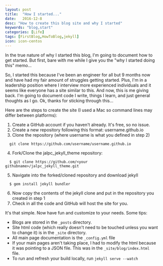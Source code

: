 ```yaml
---
layout: post
title:  "How I started..."
date:   2016-12-8
desc: "How to create this blog site and why I started"
keywords: "blog,start"
categories: [Life]
tags: [FirstBlog,HowToBlog,jekyll]
icon: icon-centos
---
```


In the true nature of why I started this blog, I'm going to document how to get started.  But first, bare with me while I give you the "why I started doing this" memo...

So, I started this because I've been an engineer for all but 9 months now and have had my fair amount of struggles getting started.  Plus, I'm in a leadership position where I interview more experienced individuals and it seems like everyone has a site similar to this. And now, this is me giving back.  I'm going to document code I write, things I learn, and just general thoughts as I go.  Ok, thanks for sticking through this...

Here are the steps to create the site (I used a Mac so command lines may differ between platforms):

1. Create a GitHub account if you haven't already.  It's free, so no issue.
2. Create a new repository following this format: username.github.io
3. Clone the repository (where username is what you defined in step 2)
```
  git clone https://github.com/username/username.github.io
```
4. Fork/Clone the jalpc_jekyll_theme repository:
```
  $ git clone https://github.com/<your githubname>/jalpc_jekyll_theme.git
```
5. Navigate into the forked/cloned repository and download jekyll
```
  $ gem install jekyll bundler
```
6. Now copy the contents of the jekyll clone and put in the repository you created in step 1
7. Check in all the code and GitHub will host the site for you.

It's that simple.  Now have fun and customize to your needs.  Some tips:
* Blogs are stored in the `_posts` directory.
* Site html code (which really doesn't need to be touched unless you want to change it) is in the `_site` directory.
* All main page documentation is the `_config.yml` file
* If your main pages aren't taking place, I had to modify the html because it was pointing to a JSON file.  This was in the `_site/blog/index.html` file.
* To run and refresh your build locally, run `jekyll serve --watch`
